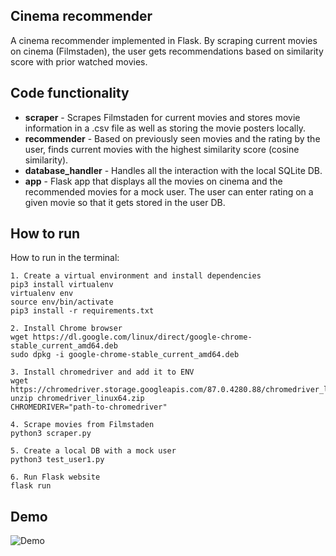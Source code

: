 ## Cinema recommender

A cinema recommender implemented in Flask.
By scraping current movies on cinema (Filmstaden), the user gets recommendations based on similarity score with prior watched movies.

## Code functionality 
- **scraper** - Scrapes Filmstaden for current movies and stores movie information in a .csv file as well as storing the movie posters locally.
- **recommender** - Based on previously seen movies and the rating by the user, finds current movies with the highest similarity score (cosine similarity).
- **database_handler** - Handles all the interaction with the local SQLite DB.
- **app** - Flask app that displays all the movies on cinema and the recommended movies for a mock user. The user can enter rating on a given movie so that it gets stored in the user DB.
  
## How to run
How to run in the terminal:
```
1. Create a virtual environment and install dependencies
pip3 install virtualenv
virtualenv env
source env/bin/activate
pip3 install -r requirements.txt

2. Install Chrome browser
wget https://dl.google.com/linux/direct/google-chrome-stable_current_amd64.deb
sudo dpkg -i google-chrome-stable_current_amd64.deb

3. Install chromedriver and add it to ENV
wget https://chromedriver.storage.googleapis.com/87.0.4280.88/chromedriver_linux64.zip
unzip chromedriver_linux64.zip
CHROMEDRIVER="path-to-chromedriver"

4. Scrape movies from Filmstaden
python3 scraper.py

5. Create a local DB with a mock user
python3 test_user1.py

6. Run Flask website
flask run
```
## Demo
![Demo](Demo.gif)